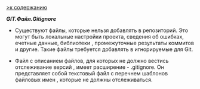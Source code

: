 [>к содержанию](./readme.md)

***GIT.Файл.Gitignore***


- Существуют файлы, которые нельзя добавлять в репозиторий. Это могут быть локальные настройки проекта, сведения об ошибках, ечетные данные, библиотеки , промежуточные результаты коммитов и другие. Такие файлы требуется добавлять в игнорируемые для Git.

- Файл с описанием файлов, для которых не должно вестись отслеживание версий , имеет расширение - .gitignore. Он представляет собой текстовый файл с перечнем шаблонов файловых имен , которые не должны отслеживаться.

